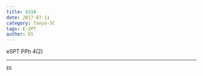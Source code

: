 ```yaml
---
title: 4310
date: 2017-07-11
category: Tanya-SC
tags: E-SPT
author: EG
---
```


eSPT PPh 4(2)

---



`EG`
